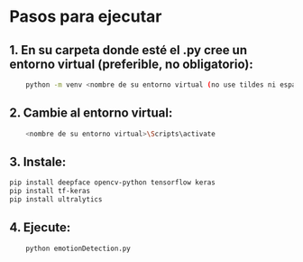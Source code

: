 # Pasos para ejecutar

## 1. En su carpeta donde esté el .py cree un entorno virtual (preferible, no obligatorio):
```bash
    python -m venv <nombre de su entorno virtual (no use tildes ni espacios de preferencia, dejelo suave)>
```
## 2. Cambie al entorno virtual:
```bash
    <nombre de su entorno virtual>\Scripts\activate
```

## 3. Instale:
```bash
pip install deepface opencv-python tensorflow keras
pip install tf-keras
pip install ultralytics
```
## 4. Ejecute:
```bash
    python emotionDetection.py
```
